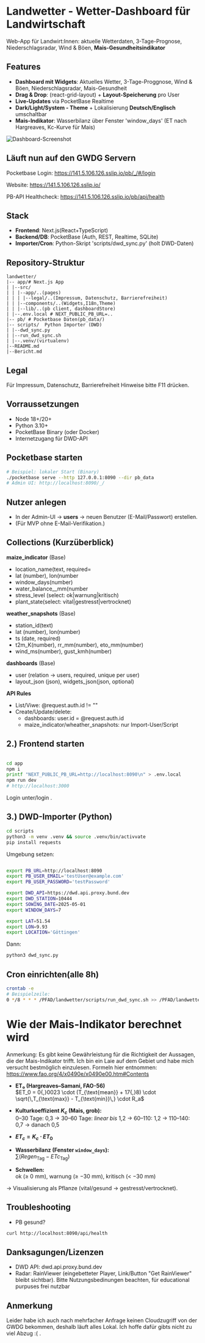 # Landwetter - Wetter-Dashboard für Landwirtschaft

Web-App für Landwirt:Innen: aktuelle Wetterdaten, 3-Tage-Prognose, Niederschlagsradar,
Wind & Böen, **Mais-Gesundheitsindikator**

## Features

- **Dashboard mit Widgets**: Aktuelles Wetter, 3-Tage-Proggnose, Wind & Böen, Niederschlagsradar, Mais-Gesundheit
- **Drag & Drop**: (react-grid-layout) + **Layout-Speicherung** pro User
- **Live-Updates** via PocketBase Realtime
- **Dark/Light/System - Theme** + Lokalisierung **Deutsch/Englisch** umschaltbar
- **Mais-Indikator**: Wasserbilanz über Fenster 'window_days' (ET nach Hargreaves, Kc-Kurve für Mais)

![Dashboard-Screenshot](./Dashboard_Screenshot.png)

## Läuft nun auf den GWDG Servern
Pocketbase Login: https://141.5.106.126.sslip.io/pb/_/#/login

Website: https://141.5.106.126.sslip.io/

PB-API Healthcheck: https://141.5.106.126.sslip.io/pb/api/health

## Stack

- **Frontend**: Next.js(React+TypeScript)
- **Backend/DB**: PocketBase (Auth, REST, Realtime, SQLite)
- **Importer/Cron**: Python-Skript 'scripts/dwd_sync.py' (holt DWD-Daten)

## Repository-Struktur

```
landwetter/
|-- app/# Next.js App
| |--src/
| | |--app/..(pages)
| | | |--legal/..(Impressum, Datenschutz, Barrierefreiheit)
| | |--components/..(Widgets,I18n,Theme)
| | |--lib/..(pb client, dashboardStore)
| |--.env.local # NEXT_PUBLIC_PB_URL=..
|-- pb/ # Pocketbase Daten(pb_data/)
|-- scripts/  Python Importer (DWD)
| |--dwd_sync.py
| |--run_dwd_sync.sh
| |--.venv/(virtualenv)
|--README.md
|--Bericht.md
```

## Legal
Für Impressum, Datenschutz, Barrierefreiheit Hinweise bitte F11 drücken.

## Vorraussetzungen

- Node 18+/20+
- Python 3.10+
- PocketBase Binary (oder Docker)
- Internetzugang für DWD-API


## Pocketbase starten

```bash
# Beispiel: lokaler Start (Binary)
./pocketbase serve --http 127.0.0.1:8090 --dir pb_data
# Admin UI: http://localhost:8090/_/
```


## Nutzer anlegen

- In der Admin-UI -> **users** -> neuen Benutzer (E-Mail/Passwort) erstellen.
- (Für MVP ohne E-Mail-Verifikation.)

## Collections (Kurzüberblick)

**maize_indicator** (Base)
- location_name(text, required=
- lat (number), lon(number
- window_days(number)
- water_balance__mm(number
- stress_level (select: ok|warnung|kritisch)
- plant_state(select: vital|gestresst|vertrocknet)

**weather_snapshots** (Base)
- station_id(text)
- lat (number), lon(number)
- ts (date, required)
- t2m_K(number), rr_mm(number), eto_mm(number)
- wind_ms(number), gust_kmh(number)

**dashboards** (Base)
- user (relation -> users, required, unique per user)
- layout_json (json), widgets_json(json, optional)

**API Rules**
- List/Viwe: @request.auth.id != ""
- Create/Update/delete:
  - dashboards: user.id = @request.auth.id
  - maize_indicator/wheather_snapshots: nur Import-User/Script
  
## 2.) Frontend starten

```bash

cd app
npm i
printf "NEXT_PUBLIC_PB_URL=http://localhost:8090\n" > .env.local
npm run dev
# http://localhost:3000
```

Login unter/login   .

## 3.) DWD-Importer (Python)

```bash
cd scripts
python3 -m venv .venv && source .venv/bin/activvate
pip install requests
```

Umgebung setzen:

```bash

export PB_URL=http://localhost:8090
export PB_USER_EMAIL='testUser@example.com'
export PB_USER_PASSWORD='testPassword'

export DWD_API=https://dwd.api.proxy.bund.dev
export DWD_STATION=10444
export SOWING_DATE=2025-05-01
export WINDOW_DAYS=7

export LAT=51.54
export LON=9.93
export LOCATION='Göttingen'
```

Dann:
```bash
python3 dwd_sync.py
```

## Cron einrichten(alle 8h)

```bash
crontab -e
# Beispielzeile:
0 */8 * * * /PFAD/landwetter/scripts/run_dwd_sync.sh >> /PFAD/landwetter/scripts/dwd.log 2>&1
```
# Wie der Mais-Indikator berechnet wird

Anmerkung: Es gibt keine Gewährleistung für die Richtigkeit der Aussagen, die der Mais-Indikator trifft.
Ich bin ein Laie auf dem Gebiet und habe mich versucht bestmöglich einzulesen.
Formeln hier entnommen: https://www.fao.org/4/x0490e/x0490e00.htm#Contents

- **ET₀ (Hargreaves–Samani, FAO-56)**  
  $ET_0 = 0{,}0023 \cdot (T_{\text{mean}} + 17{,}8) \cdot \sqrt{\,T_{\text{max}} - T_{\text{min}}\,} \cdot R_a$

- **Kulturkoeffizient $K_c$ (Mais, grob):**  
  0–30 Tage: 0,3 -> 30–60 Tage: *linear bis* 1,2 -> 60–110: 1,2 -> 110–140: 0,7 -> danach 0,5

- **$ET_c = K_c \cdot ET_0$**

- **Wasserbilanz (Fenster `window_days`):**  
  $\sum (Regen_{\text{Tag}} - ETc_{\text{Tag}})$

- **Schwellen:**  
  ok (≥ 0 mm), warnung (≥ −30 mm), kritisch (< −30 mm)

-> Visualisierung als Pflanze (vital/gesund -> gestresst/vertrocknet).

## Troubleshooting
- PB gesund?
```bash
curl http://localhost:8090/api/health
```

## Danksagungen/Lizenzen

- DWD API: dwd.api.proxy.bund.dev
- Radar: RainViewer (eingebetteter Player, Link/Button "Get RainViewer" bleibt sichtbar).
Bitte Nutzungsbedinungen beachten, für educational purpuses frei nutzbar

## Anmerkung

Leider habe ich auch nach mehrfacher Anfrage keinen Cloudzugriff von der GWDG bekommen, deshalb läuft alles Lokal. 
Ich hoffe dafür gibts nicht zu viel Abzug :( . 




